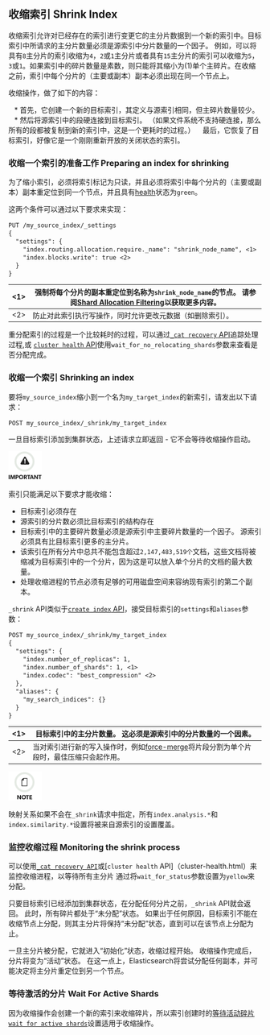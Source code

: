 ## 收缩索引 Shrink Index

收缩索引允许对已经存在的索引进行变更它的主分片数据到一个新的索引中。目标索引中所请求的主分片数量必须是源索引中分片数量的一个因子。 例如，可以将具有`8`主分片的索引收缩为`4`，`2`或`1`主分片或者具有`15`主分片的索引可以收缩为`5`，`3`或`1`。如果索引中的碎片数量是素数，则只能将其缩小为(1)单个主碎片。在收缩之前，索引中每个分片的（主要或副本）副本必须出现在同一个节点上。

收缩操作，做了如下的内容：

   * 首先，它创建一个新的目标索引，其定义与源索引相同，但主碎片数量较少。
   * 然后将源索引中的段硬连接到目标索引。 （如果文件系统不支持硬连接，那么所有的段都被复制到新的索引中，这是一个更耗时的过程。）
   最后，它恢复了目标索引，好像它是一个刚刚重新开放的关闭状态的索引。



### 收缩一个索引的准备工作 Preparing an index for shrinking

为了缩小索引，必须将索引标记为只读，并且必须将索引中每个分片的（主要或副本）副本重定位到同一个节点，并且具有[health](cluster-health.html)状态为`green`。

这两个条件可以通过以下要求来实现：    
    
    PUT /my_source_index/_settings
    {
      "settings": {
        "index.routing.allocation.require._name": "shrink_node_name", <1>
        "index.blocks.write": true <2>
      }
    }

<1>| 强制将每个分片的副本重定位到名称为`shrink_node_name`的节点。 请参阅[Shard Allocation Filtering](shard-allocation-filtering.html)以获取更多内容。     
---|---    
<2>| 防止对此索引执行写操作，同时允许更改元数据（如删除索引）。 
  
重分配索引的过程是一个比较耗时的过程，可以通过[`_cat recovery` API](cat-recovery.html)追踪处理过程,或 [`cluster health` API](cluster-health.html)使用`wait_for_no_relocating_shards`参数来查看是否分配完成。

### 收缩一个索引 Shrinking an index

要将`my_source_index`缩小到一个名为`my_target_index`的新索引，请发出以下请求：    
    
    POST my_source_index/_shrink/my_target_index

一旦目标索引添加到集群状态，上述请求立即返回 - 它不会等待收缩操作启动。

![Important](/images/icons/important.png)

索引只能满足以下要求才能收缩：
  * 目标索引必须存在 
  * 源索引的分片数必须比目标索引的结构存在
  * 目标索引中的主要碎片数量必须是源索引中主要碎片数量的一个因子。 源索引必须具有比目标索引更多的主分片。
  * 该索引在所有分片中总共不能包含超过`2,147,483,519个`文档，这些文档将被缩减为目标索引中的一个分片，因为这是可以放入单个分片的文档的最大数量。
  * 处理收缩进程的节点必须有足够的可用磁盘空间来容纳现有索引的第二个副本。



`_shrink` API类似于[`create index` API](indices-create-index.html)，接受目标索引的`settings`和`aliases`参数：
    
    
    POST my_source_index/_shrink/my_target_index
    {
      "settings": {
        "index.number_of_replicas": 1,
        "index.number_of_shards": 1, <1>
        "index.codec": "best_compression" <2>
      },
      "aliases": {
        "my_search_indices": {}
      }
    }

<1>| 目标索引中的主分片数量。 这必须是源索引中的分片数量的一个因素。     
---|---    
<2>| 当对索引进行新的写入操作时，例如[force-merge](indices-forcemerge.html)将片段分割为单个片段时，最佳压缩只会起作用。  
  
![Note](/images/icons/note.png)

映射关系如果不会在`_shrink`请求中指定，所有`index.analysis.*`和`index.similarity.*`设置将被来自源索引的设置覆盖。


### 监控收缩过程 Monitoring the shrink process


可以使用[`_cat recovery API`](cat-recovery.html)或[`cluster health` API]（cluster-health.html）来监控收缩进程，以等待所有主分片 通过将`wait_for_status`参数设置为`yellow`来分配。

只要目标索引已经添加到集群状态，在分配任何分片之前，`_shrink` API就会返回。 此时，所有碎片都处于“未分配”状态。 如果出于任何原因，目标索引不能在收缩节点上分配，则其主分片将保持“未分配”状态，直到可以在该节点上分配为止。

一旦主分片被分配，它就进入“初始化”状态，收缩过程开始。 收缩操作完成后，分片将变为“活动”状态。 在这一点上，Elasticsearch将尝试分配任何副本，并可能决定将主分片重定位到另一个节点。

### 等待激活的分片 Wait For Active Shards

因为收缩操作会创建一个新的索引来收缩碎片，所以索引创建时的[等待活动碎片 `wait for active shards`](indices-create-index.html＃create-index-wait-for-active-shards)设置适用于收缩操作。
